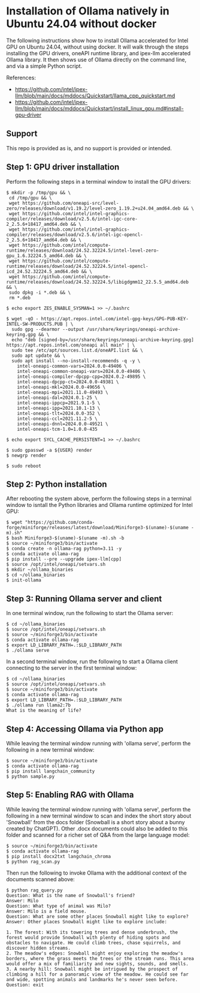 # Installation of Ollama natively in Ubuntu 24.04 without docker

The following instructions show how to install Ollama accelerated for Intel GPU on Ubuntu 24.04, without using docker.  It will walk 
through the steps installing the GPU drivers, oneAPI runtime library, and ipex-llm accelerated Ollama library.  It then shows use
of Ollama directly on the command line, and via a simple Python script.

References:
* https://github.com/intel/ipex-llm/blob/main/docs/mddocs/Quickstart/llama_cpp_quickstart.md
* https://github.com/intel/ipex-llm/blob/main/docs/mddocs/Quickstart/install_linux_gpu.md#install-gpu-driver

## Support

This repo is provided as is, and no support is provided or intended.

## Step 1: GPU driver installation

Perform the following steps in a terminal window to install the GPU drivers: 
```
$ mkdir -p /tmp/gpu && \
 cd /tmp/gpu && \
 wget https://github.com/oneapi-src/level-zero/releases/download/v1.19.2/level-zero_1.19.2+u24.04_amd64.deb && \ 
 wget https://github.com/intel/intel-graphics-compiler/releases/download/v2.5.6/intel-igc-core-2_2.5.6+18417_amd64.deb && \
 wget https://github.com/intel/intel-graphics-compiler/releases/download/v2.5.6/intel-igc-opencl-2_2.5.6+18417_amd64.deb && \
 wget https://github.com/intel/compute-runtime/releases/download/24.52.32224.5/intel-level-zero-gpu_1.6.32224.5_amd64.deb && \
 wget https://github.com/intel/compute-runtime/releases/download/24.52.32224.5/intel-opencl-icd_24.52.32224.5_amd64.deb && \
 wget https://github.com/intel/compute-runtime/releases/download/24.52.32224.5/libigdgmm12_22.5.5_amd64.deb && \
 sudo dpkg -i *.deb && \
 rm *.deb

$ echo export ZES_ENABLE_SYSMAN=1 >> ~/.bashrc

$ wget -qO - https://apt.repos.intel.com/intel-gpg-keys/GPG-PUB-KEY-INTEL-SW-PRODUCTS.PUB | \
  sudo gpg --dearmor --output /usr/share/keyrings/oneapi-archive-keyring.gpg && \
  echo "deb [signed-by=/usr/share/keyrings/oneapi-archive-keyring.gpg] https://apt.repos.intel.com/oneapi all main" | \
  sudo tee /etc/apt/sources.list.d/oneAPI.list && \
  sudo apt update && \
  sudo apt install --no-install-recommends -q -y \
    intel-oneapi-common-vars=2024.0.0-49406 \
    intel-oneapi-common-oneapi-vars=2024.0.0-49406 \
    intel-oneapi-compiler-dpcpp-cpp=2024.0.2-49895 \
    intel-oneapi-dpcpp-ct=2024.0.0-49381 \
    intel-oneapi-mkl=2024.0.0-49656 \
    intel-oneapi-mpi=2021.11.0-49493 \
    intel-oneapi-dal=2024.0.1-25 \
    intel-oneapi-ippcp=2021.9.1-5 \
    intel-oneapi-ipp=2021.10.1-13 \
    intel-oneapi-tlt=2024.0.0-352 \
    intel-oneapi-ccl=2021.11.2-5 \
    intel-oneapi-dnnl=2024.0.0-49521 \
    intel-oneapi-tcm-1.0=1.0.0-435

$ echo export SYCL_CACHE_PERSISTENT=1 >> ~/.bashrc

$ sudo gpasswd -a ${USER} render
$ newgrp render

$ sudo reboot
```

## Step 2: Python installation

After rebooting the system above, perform the following steps in a terminal window to isntall the Python libraries and Ollama runtime optimized for Intel GPU:
```
$ wget "https://github.com/conda-forge/miniforge/releases/latest/download/Miniforge3-$(uname)-$(uname -m).sh"
$ bash Miniforge3-$(uname)-$(uname -m).sh -b
$ source ~/miniforge3/bin/activate 
$ conda create -n ollama-rag python=3.11 -y
$ conda activate ollama-rag
$ pip install --pre --upgrade ipex-llm[cpp] 
$ source /opt/intel/oneapi/setvars.sh
$ mkdir ~/ollama_binaries
$ cd ~/ollama_binaries
$ init-ollama
```

## Step 3: Running Ollama server and client

In one terminal window, run the following to start the Ollama server:
```
$ cd ~/ollama_binaries
$ source /opt/intel/oneapi/setvars.sh
$ source ~/miniforge3/bin/activate 
$ conda activate ollama-rag
$ export LD_LIBRARY_PATH=.:$LD_LIBRARY_PATH
$ ./ollama serve
```

In a second terminal window, run the following to start a Ollama client connecting to the server in the first terminal window:
```
$ cd ~/ollama_binaries
$ source /opt/intel/oneapi/setvars.sh
$ source ~/miniforge3/bin/activate 
$ conda activate ollama-rag
$ export LD_LIBRARY_PATH=.:$LD_LIBRARY_PATH
$ ./ollama run llama2:7b
What is the meaning of life?
```

## Step 4: Accessing Ollama via Python app

While leaving the terminal window running with 'ollama serve', perform the following in a new terminal window:
```
$ source ~/miniforge3/bin/activate 
$ conda activate ollama-rag
$ pip install langchain_community
$ python sample.py
```

## Step 5: Enabling RAG with Ollama

While leaving the terminal window running with 'ollama serve', perform the following in a new terminal window to scan and index the short story about 'Snowball' from the docs folder (Snowball is a short story about a bunny created by ChatGPT).  Other .docx documents could also be added to this folder and scanned for a richer set of Q&A from the large language model:

```
$ source ~/miniforge3/bin/activate 
$ conda activate ollama-rag
$ pip install docx2txt langchain_chroma
$ python rag_scan.py
```

Then run the following to invoke Ollama with the additional context of the documents scanned above:
```
$ python rag_query.py
Question: What is the name of Snowball's friend?
Answer: Milo
Question: What type of animal was Milo?
Answer: Milo is a field mouse.
Question: What are some other places Snowball might like to explore?
Answer: Other places Snowball might like to explore include:

1. The forest: With its towering trees and dense underbrush, the forest would provide Snowball with plenty of hiding spots and obstacles to navigate. He could climb trees, chase squirrels, and discover hidden streams.
2. The meadow's edges: Snowball might enjoy exploring the meadow's borders, where the grass meets the trees or the stream runs. This area would offer a mix of familiarity and new sights, sounds, and smells.
3. A nearby hill: Snowball might be intrigued by the prospect of climbing a hill for a panoramic view of the meadow. He could see far and wide, spotting animals and landmarks he's never seen before.
Question: exit
```
